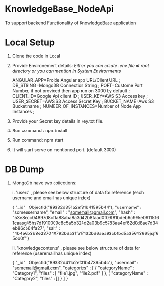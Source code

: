 # KnowledgeBase_NodeApi

To support backend Functionality of KnowledgeBase application

# Local Setup

1. Clone the code in Local

2. Provide Environement details:
   _Either you can create .env file at root directory or you can mention in System Environments_

   ANGULAR_APP=Proide Angular app URL/Client URL ;
   DB_STRING=MongoDB Connection String ;
   PORT=Custome Port Number, if not provided then app run on 3000 by default ;
   CLIENT_ID=Google Api client ID ;
   USER_KEY=AWS S3 Access key ;
   USER_SECRET=AWS S3 Access Secret Key ;
   BUCKET_NAME=Aws S3 Bucket name ;
   NUMBER_OF_INSTANCES=Number of Node App Instances ;

3. Provide your Secret key details in key.txt file.
4. Run command : npm install
5. Run command: npm start
6. It will start serve on mentioned port. (default 3000)

# DB Dump

1. MongoDb have two collections:

   i. 'users' , please see below structure of data for reference (each username and email has unique index)

   {
   "\_id" : ObjectId("89332d351a2ef31b41595b44"),
   "username" : "someusername",
   "email" : "somemail@gmail.com",
   "hash" : "53e8ecc04897d8cf1a88aba8a3d42b8faad0f09f81bdeb6c995e09115161caasg45hs7d1910009c8c5a5b324d2a03b9c5783aa4ef62d0d8ae7d34eb86cb64fa27",
   "salt" : "4b4e6b3b8e237040792bda31fa17132bd6aea93cbfbd5a35643665jsjf65oo0f"
   }

   ii. 'knowledgecontents' , please see below structure of data for reference (useremail has unique index)

   {
   "\_id" : ObjectId("89332d411a2ef31b47395b4c"),
   "usermail" : "somemail@gmail.com",
   "categories" : [
   {
   "categoryName" : "Category1",
   "files" : [
   "file1.jpg",
   "file2.pdf"
   ]
   },
   {
   "categoryName" : "Category2",
   "files" : []
   }
   ]
   }
